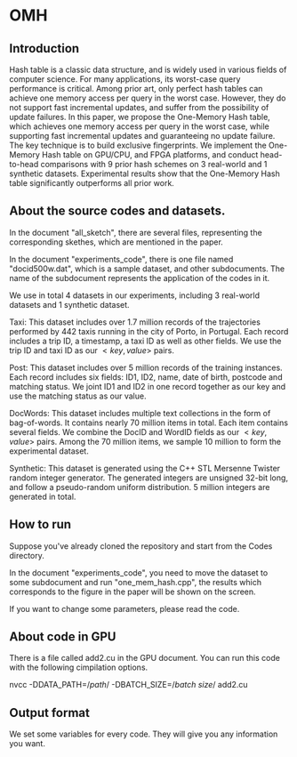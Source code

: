 # OMH

## Introduction

Hash table is a classic data structure, and is widely used in various fields of computer science. For many applications, its worst-case query performance is critical. Among prior art, only perfect hash tables can achieve one memory access per query in the worst case. However, they do not support fast incremental updates, and suffer from the possibility of update failures. In this paper, we propose the One-Memory Hash table, which achieves one memory access per query in the worst case, while supporting fast incremental updates and guaranteeing no update failure.  The key technique is to build exclusive fingerprints. We implement the One-Memory Hash table on GPU/CPU, and FPGA platforms, and conduct head-to-head comparisons with 9 prior hash schemes on 3 real-world and 1 synthetic datasets. Experimental results show that the One-Memory Hash table significantly outperforms all prior work.

## About the source codes and datasets.

In the document "all_sketch", there are several files, representing the corresponding skethes, which are mentioned in the paper.

In the document "experiments_code", there is one file named "docid500w.dat", which is a sample dataset, and other subdocuments. The name of the subdocument represents the application of the codes in it.

We use in total 4 datasets in our experiments, including 3 real-world datasets and 1 synthetic dataset.

Taxi: This dataset includes over 1.7 million records of the trajectories performed by 442 taxis running in the city of Porto, in Portugal. Each record includes a trip ID, a timestamp, a taxi ID as well as other fields. We use the trip ID and taxi ID as our $<key,value>$ pairs.

Post: This dataset includes over 5 million records of the training instances. Each record includes six fields: ID1, ID2, name, date of birth, postcode and matching status. We joint ID1 and ID2 in one record together as our key and use the matching status as our value.

DocWords:  This dataset includes multiple text collections in the form of bag-of-words. It contains nearly 70 million items in total. Each item contains several fields. We combine the DocID and WordID fields as our $<key,value>$ pairs. Among the 70 million items, we sample 10 million to form the experimental dataset.

Synthetic: This dataset is generated using the C++ STL Mersenne Twister random integer generator. The generated integers are unsigned 32-bit long, and follow a pseudo-random uniform distribution. 5 million integers are generated in total.
	
## How to run

Suppose you've already cloned the repository and start from the Codes directory.

In the document "experiments_code", you need to move the dataset to some subdocument and run "one_mem_hash.cpp", the results which corresponds to the figure in the paper will be shown on the screen.

If you want to change some parameters, please read the code.

## About code in GPU

There is a file called add2.cu in the GPU document. You can run this code with the following cimpilation options.

nvcc -DDATA_PATH=/*path*/ -DBATCH_SIZE=/*batch size*/ add2.cu

## Output format

We set some variables for every code. They will give you any information you want.